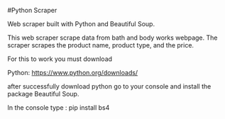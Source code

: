 #Python Scraper

Web scraper built with Python and Beautiful Soup.

This web scraper scrape data from bath and body works webpage. The scraper scrapes the product name, product type, and the price. 

For this to work you must download 

Python: https://www.python.org/downloads/

after successfully download python go to your console and install the package Beautiful Soup. 

In the console type : pip install bs4
